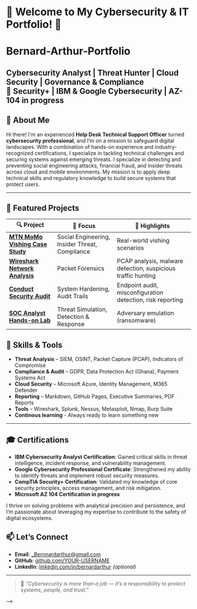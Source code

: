 # 🌟 Welcome to My Cybersecurity & IT Portfolio! 🔐
# Bernard-Arthur-Portfolio


Cybersecurity Analyst | Threat Hunter | Cloud Security | Governance & Compliance  
💼 Security+ | IBM & Google Cybersecurity |  AZ-104 in progress
---

## 🔎 About Me



Hi there! I'm an experienced **Help Desk Technical Support Officer** turned **cybersecurity professional**, and I’m on a mission to safeguard digital landscapes. With a combination of hands-on experience and industry-recognized certifications, I specialize in tackling technical challenges and securing systems against emerging threats.
I specialize in detecting and preventing social engineering attacks, financial fraud, and insider threats across cloud and mobile environments. My mission is to apply deep technical skills and regulatory knowledge to build secure systems that protect users.

---

## 🧪 Featured Projects

| 🔍 Project | 🔐 Focus | 📄 Highlights |
|-----------|----------|---------------|
| [**MTN MoMo Vishing Case Study**](https://github.com/arthur8-source/Momo-case-study.git)| Social Engineering, Insider Threat, Compliance | Real-world vishing scenarios| Insider threats
| [**Wireshark Network Analysis**](https://github.com/arthur8-source/Wireshark-Network-Analysis) | Packet Forensics | PCAP analysis, malware detection, suspicious traffic hunting |
| [**Conduct Security Audit**](https://github.com/arthur8-source/Conduct-Security-Audit) | System Hardening, Audit Trails | Endpoint audit, misconfiguration detection, risk reporting 
| [**SOC Analyst Hands-on Lab**](https://github.com/arthur8-source/SOC-Analyst-Hands-on-Lab) | Threat Simulation, Detection & Response | Adversary emulation (ransomware)| Detection rule creation  



## 🧠 Skills & Tools
 
- **Threat Analysis** – SIEM, OSINT, Packet Capture (PCAP), Indicators of Compromise  
- **Compliance & Audit** – GDPR, Data Protection Act (Ghana), Payment Systems Act  
- **Cloud Security** – Microsoft Azure, Identity Management, M365 Defender  
- **Reporting** – Markdown, GitHub Pages, Executive Summaries, PDF Reports  
- **Tools** – Wireshark, Splunk, Nessus, Metasploit, Nmap, Burp Suite
- **Continous learning** - Always ready to learn something new 

---

## 🎓 Certifications

-  **IBM Cybersecurity Analyst Certification**: Gained critical skills in threat intelligence, incident response, and vulnerability management.
-  **Google Cybersecurity Professional Certificate**: Strengthened my ability to identify threats and implement robust security measures.
-  **CompTIA Security+ Certification**: Validated my knowledge of core security principles, access management, and risk mitigation.
-  **Microsoft AZ 104 Certification in progress**

I thrive on solving problems with analytical precision and persistence, and I’m passionate about leveraging my expertise to contribute to the safety of digital ecosystems.
 
## 📫 Let’s Connect

- **Email**: _Bernnardarthur@gmail.com  
- **GitHub**: [github.com/YOUR-USERNAME](https://github.com/arthur8-source)  
- **LinkedIn**: [linkedin.com/in/bernardarthur](https://linkedin.com/in/YOUR-LINKEDIN) *(optional)*  

---

> 🔐 *“Cybersecurity is more than a job — it’s a responsibility to protect systems, people, and trust.”*


-->
